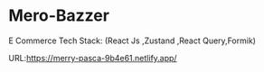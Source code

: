 # Mero-Bazzer
E Commerce  Tech Stack: (React Js ,Zustand ,React Query,Formik)

URL:https://merry-pasca-9b4e61.netlify.app/
